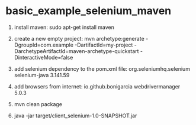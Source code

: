 # basic_example_selenium_maven
1. install maven:
   sudo apt-get install maven

2. create a new empty project:
mvn archetype:generate -DgroupId=com.example -DartifactId=my-project -DarchetypeArtifactId=maven-archetype-quickstart -DinteractiveMode=false

3. add selenium dependency to the pom.xml file:
    <dependency>
        <groupId>org.seleniumhq.selenium</groupId>
        <artifactId>selenium-java</artifactId>
        <version>3.141.59</version>
    </dependency>

4. add browsers from internet:
    	<dependency>
       	    <groupId>io.github.bonigarcia</groupId>
            <artifactId>webdrivermanager</artifactId>
            <version>5.0.3</version>
    	</dependency>

5. mvn clean package
6. java -jar target/client_selenium-1.0-SNAPSHOT.jar

